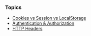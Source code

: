 ### Topics
- [Cookies vs Session vs LocalStorage](Cookie_vs_session.md)
- [Authentication & Authorization](authentication.md)
- [HTTP Headers](headers.md)